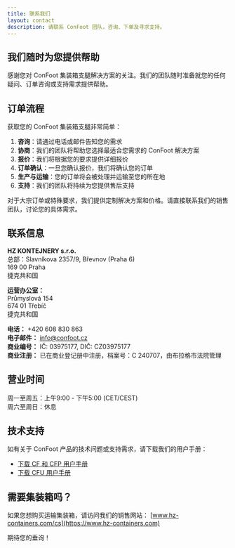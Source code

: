 ```yaml
---
title: 联系我们
layout: contact
description: 请联系 ConFoot 团队，咨询、下单及寻求支持。
---
```


## 我们随时为您提供帮助

感谢您对 ConFoot 集装箱支腿解决方案的关注。我们的团队随时准备就您的任何疑问、订单咨询或支持需求提供帮助。

## 订单流程

获取您的 ConFoot 集装箱支腿非常简单：

1. **咨询**：请通过电话或邮件告知您的需求  
2. **协商**：我们的团队将帮助您选择最适合您需求的 ConFoot 解决方案  
3. **报价**：我们将根据您的要求提供详细报价  
4. **订单确认**：一旦您确认报价，我们将确认您的订单  
5. **生产与运输**：您的订单将会被处理并运输至您的所在地  
6. **支持**：我们的团队将持续为您提供售后支持

对于大宗订单或特殊要求，我们提供定制解决方案和价格。请直接联系我们的销售团队，讨论您的具体需求。

## 联系信息

**HZ KONTEJNERY s.r.o.**  
总部：Slavníkova 2357/9, Břevnov (Praha 6)  
169 00 Praha  
捷克共和国

**运营办公室：**  
Průmyslová 154  
674 01 Třebíč  
捷克共和国

**电话：** +420 608 830 863  
**电子邮件：** [info@confoot.cz](mailto:info@confoot.cz)  
**商业编号：** IČ: 03975177, DIČ: CZ03975177  
**商业注册：** 已在商业登记册中注册，档案号：C 240707，由布拉格市法院管理

## 营业时间

周一至周五：上午9:00 - 下午5:00 (CET/CEST)  
周六至周日：休息

## 技术支持

如有关于 ConFoot 产品的技术问题或支持需求，请下载我们的用户手册：
- [下载 CF 和 CFP 用户手册](/wp-content/uploads/2021/07/confoot_navod-k-pouziti_CZ.pdf)
- [下载 CFU 用户手册](/wp-content/uploads/2022/02/confoot_CFU_navod-k-pouziti_CZ.pdf)

## 需要集装箱吗？

如果您想购买运输集装箱，请访问我们的销售网站：
[www.hz-containers.com/cs](https://www.hz-containers.com)

期待您的垂询！